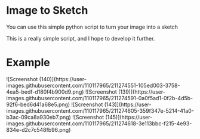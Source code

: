 # Image to Sketch

You can use this simple python script to turn your image into a sketch

This is a really simple script, and I hope to develop it further.

<h1> Example </h1>
![Screenshot (140)](https://user-images.githubusercontent.com/110117965/211274551-105ed003-3758-4ea5-bedf-d180f4b900d9.png)
![Screenshot (139)](https://user-images.githubusercontent.com/110117965/211274591-0a0f5ad1-0f2b-4d5b-92f6-bed6d41a68e5.png)
![Screenshot (143)](https://user-images.githubusercontent.com/110117965/211274605-359f347e-5214-41a0-b3ac-09ca8a930eb7.png)
![Screenshot (145)](https://user-images.githubusercontent.com/110117965/211274618-3e113bbc-f215-4e93-834e-d2c7c548fb96.png)
